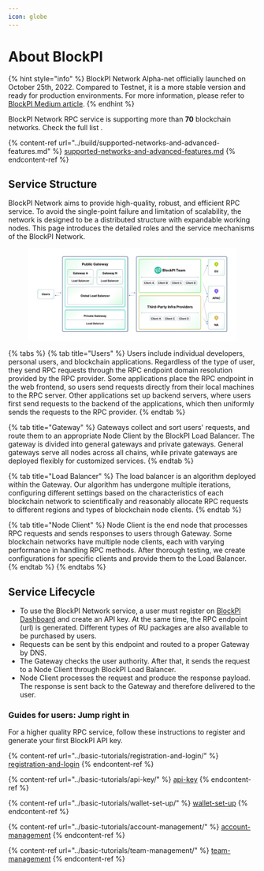 ```yaml
---
icon: globe
---
```


# About BlockPI

{% hint style="info" %}
BlockPI Network Alpha-net officially launched on October 25th, 2022. Compared to Testnet, it is a more stable version and ready for production environments. For more information, please refer to [BlockPI Medium article](https://medium.com/blockpi/blockpi-alpha-net-your-reliable-web3-rpc-service-provider-9574201ec90b).&#x20;
{% endhint %}

BlockPI Network RPC service is supporting more than **70** blockchain networks. Check the full list .

{% content-ref url="../build/supported-networks-and-advanced-features.md" %}
[supported-networks-and-advanced-features.md](../build/supported-networks-and-advanced-features.md)
{% endcontent-ref %}

## Service Structure

BlockPI Network aims to provide high-quality, robust, and efficient RPC service. To avoid the single-point failure and limitation of scalability, the network is designed to be a distributed structure with expandable working nodes. This page introduces the detailed roles and the service mechanisms of the BlockPI Network.

<figure><img src="../.gitbook/assets/image (35).png" alt=""><figcaption></figcaption></figure>

{% tabs %}
{% tab title="Users" %}
Users include individual developers, personal users, and blockchain applications. Regardless of the type of user, they send RPC requests through the RPC endpoint domain resolution provided by the RPC provider. Some applications place the RPC endpoint in the web frontend, so users send requests directly from their local machines to the RPC server. Other applications set up backend servers, where users first send requests to the backend of the applications, which then uniformly sends the requests to the RPC provider.
{% endtab %}

{% tab title="Gateway" %}
Gateways collect and sort users' requests, and route them to an appropriate Node Client by the BlockPI Load Balancer. The gateway is divided into general gateways and private gateways. General gateways serve all nodes across all chains, while private gateways are deployed flexibly for customized services.
{% endtab %}

{% tab title="Load Balancer" %}
The load balancer is an algorithm deployed within the Gateway. Our algorithm has undergone multiple iterations, configuring different settings based on the characteristics of each blockchain network to scientifically and reasonably allocate RPC requests to different regions and types of blockchain node clients.
{% endtab %}

{% tab title="Node Client" %}
Node Client is the end node that processes RPC requests and sends responses to users through Gateway. Some blockchain networks have multiple node clients, each with varying performance in handling RPC methods. After thorough testing, we create configurations for specific clients and provide them to the Load Balancer.
{% endtab %}
{% endtabs %}

## Service Lifecycle

* To use the BlockPI Network service, a user must register on [BlockPI Dashboard](https://dashboard.blockpi.io/) and create an API key. At the same time, the RPC endpoint (url) is generated. Different types of RU packages are also available to be purchased by users.
* Requests can be sent by this endpoint and routed to a proper Gateway by DNS.&#x20;
* The Gateway checks the user authority. After that, it sends the request to a Node Client through BlockPI Load Balancer.&#x20;
* Node Client processes the request and produce the response payload. The response is sent back to the Gateway and therefore delivered to the user.

### Guides for users: Jump right in

For a higher quality RPC service, follow these instructions to register and generate your first BlockPI API key.&#x20;

{% content-ref url="../basic-tutorials/registration-and-login/" %}
[registration-and-login](../basic-tutorials/registration-and-login/)
{% endcontent-ref %}

{% content-ref url="../basic-tutorials/api-key/" %}
[api-key](../basic-tutorials/api-key/)
{% endcontent-ref %}

{% content-ref url="../basic-tutorials/wallet-set-up/" %}
[wallet-set-up](../basic-tutorials/wallet-set-up/)
{% endcontent-ref %}

{% content-ref url="../basic-tutorials/account-management/" %}
[account-management](../basic-tutorials/account-management/)
{% endcontent-ref %}

{% content-ref url="../basic-tutorials/team-management/" %}
[team-management](../basic-tutorials/team-management/)
{% endcontent-ref %}
